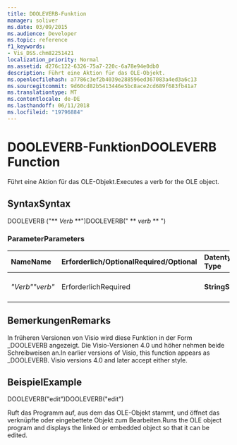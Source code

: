```yaml
---
title: DOOLEVERB-Funktion
manager: soliver
ms.date: 03/09/2015
ms.audience: Developer
ms.topic: reference
f1_keywords:
- Vis_DSS.chm82251421
localization_priority: Normal
ms.assetid: d276c122-6326-75a7-220c-6a78e94e0db0
description: Führt eine Aktion für das OLE-Objekt.
ms.openlocfilehash: a7786c3ef2b4039e288596ed367083a4ed3a6c13
ms.sourcegitcommit: 9d60cd82b5413446e5bc8ace2cd689f683fb41a7
ms.translationtype: MT
ms.contentlocale: de-DE
ms.lasthandoff: 06/11/2018
ms.locfileid: "19796884"
---
```

# <a name="dooleverb-function"></a><span data-ttu-id="3cb14-103">DOOLEVERB-Funktion</span><span class="sxs-lookup"><span data-stu-id="3cb14-103">DOOLEVERB Function</span></span>

<span data-ttu-id="3cb14-104">Führt eine Aktion für das OLE-Objekt.</span><span class="sxs-lookup"><span data-stu-id="3cb14-104">Executes a verb for the OLE object.</span></span>
  
## <a name="syntax"></a><span data-ttu-id="3cb14-105">Syntax</span><span class="sxs-lookup"><span data-stu-id="3cb14-105">Syntax</span></span>

<span data-ttu-id="3cb14-106">DOOLEVERB ("** *Verb* **")</span><span class="sxs-lookup"><span data-stu-id="3cb14-106">DOOLEVERB(" ** *verb* ** ")</span></span> 
  
### <a name="parameters"></a><span data-ttu-id="3cb14-107">Parameter</span><span class="sxs-lookup"><span data-stu-id="3cb14-107">Parameters</span></span>

|<span data-ttu-id="3cb14-108">**Name**</span><span class="sxs-lookup"><span data-stu-id="3cb14-108">**Name**</span></span>|<span data-ttu-id="3cb14-109">**Erforderlich/Optional**</span><span class="sxs-lookup"><span data-stu-id="3cb14-109">**Required/Optional**</span></span>|<span data-ttu-id="3cb14-110">**Datentyp**</span><span class="sxs-lookup"><span data-stu-id="3cb14-110">**Data Type**</span></span>|<span data-ttu-id="3cb14-111">**Beschreibung**</span><span class="sxs-lookup"><span data-stu-id="3cb14-111">**Description**</span></span>|
|:-----|:-----|:-----|:-----|
| <span data-ttu-id="3cb14-112">_"Verb"_</span><span class="sxs-lookup"><span data-stu-id="3cb14-112">_"verb"_</span></span> <br/> |<span data-ttu-id="3cb14-113">Erforderlich</span><span class="sxs-lookup"><span data-stu-id="3cb14-113">Required</span></span>  <br/> |<span data-ttu-id="3cb14-114">**String**</span><span class="sxs-lookup"><span data-stu-id="3cb14-114">**String**</span></span> <br/> |<span data-ttu-id="3cb14-115">Die auszuführende Aktion.</span><span class="sxs-lookup"><span data-stu-id="3cb14-115">The verb to execute.</span></span>  <br/> |
   
## <a name="remarks"></a><span data-ttu-id="3cb14-116">Bemerkungen</span><span class="sxs-lookup"><span data-stu-id="3cb14-116">Remarks</span></span>

<span data-ttu-id="3cb14-p101">In früheren Versionen von Visio wird diese Funktion in der Form _DOOLEVERB angezeigt. Die Visio-Versionen 4.0 und höher nehmen beide Schreibweisen an.</span><span class="sxs-lookup"><span data-stu-id="3cb14-p101">In earlier versions of Visio, this function appears as _DOOLEVERB. Visio versions 4.0 and later accept either style.</span></span> 
  
## <a name="example"></a><span data-ttu-id="3cb14-119">Beispiel</span><span class="sxs-lookup"><span data-stu-id="3cb14-119">Example</span></span>

<span data-ttu-id="3cb14-120">DOOLEVERB("edit")</span><span class="sxs-lookup"><span data-stu-id="3cb14-120">DOOLEVERB("edit")</span></span>
  
<span data-ttu-id="3cb14-121">Ruft das Programm auf, aus dem das OLE-Objekt stammt, und öffnet das verknüpfte oder eingebettete Objekt zum Bearbeiten.</span><span class="sxs-lookup"><span data-stu-id="3cb14-121">Runs the OLE object program and displays the linked or embedded object so that it can be edited.</span></span>
  


